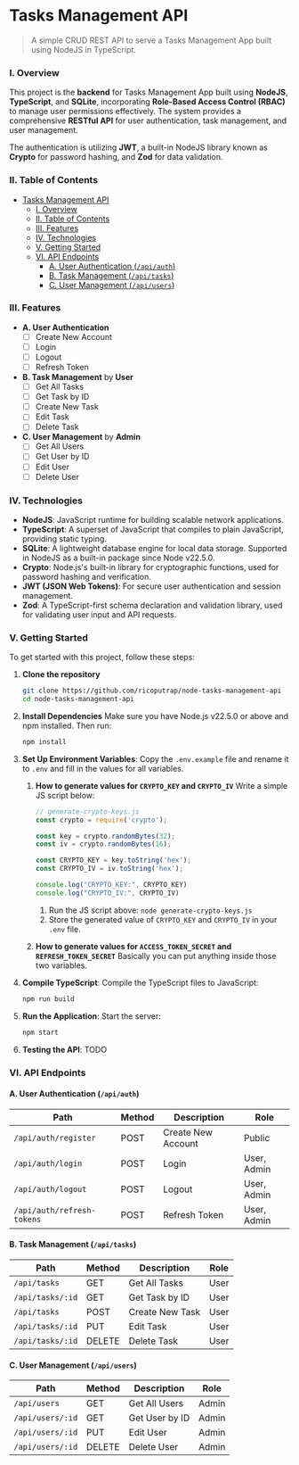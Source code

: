 # Tasks Management API

> A simple CRUD REST API to serve a Tasks Management App built using NodeJS in TypeScript.

### I. Overview

This project is the **backend** for Tasks Management App built using **NodeJS**, **TypeScript**, and **SQLite**, incorporating **Role-Based Access Control (RBAC)** to manage user permissions effectively. The system provides a comprehensive **RESTful API** for user authentication, task management, and user management.

The authentication is utilizing **JWT**, a built-in NodeJS library known as **Crypto** for password hashing, and **Zod** for data validation.

### II. Table of Contents

- [Tasks Management API](#tasks-management-api)
    - [I. Overview](#i-overview)
    - [II. Table of Contents](#ii-table-of-contents)
    - [III. Features](#iii-features)
    - [IV. Technologies](#iv-technologies)
    - [V. Getting Started](#v-getting-started)
    - [VI. API Endpoints](#vi-api-endpoints)
      - [A. User Authentication (`/api/auth`)](#a-user-authentication-apiauth)
      - [B. Task Management (`/api/tasks`)](#b-task-management-apitasks)
      - [C. User Management (`/api/users`)](#c-user-management-apiusers)

### III. Features

- **A. User Authentication**
  - [ ] Create New Account
  - [ ] Login
  - [ ] Logout
  - [ ] Refresh Token
- **B. Task Management** by **User**
  - [ ] Get All Tasks
  - [ ] Get Task by ID
  - [ ] Create New Task
  - [ ] Edit Task
  - [ ] Delete Task
- **C. User Management** by **Admin**
  - [ ] Get All Users
  - [ ] Get User by ID
  - [ ] Edit User
  - [ ] Delete User

### IV. Technologies

- **NodeJS**: JavaScript runtime for building scalable network applications.
- **TypeScript**: A superset of JavaScript that compiles to plain JavaScript, providing static typing.
- **SQLite**: A lightweight database engine for local data storage. Supported in NodeJS as a built-in package since Node v22.5.0.
- **Crypto**: Node.js's built-in library for cryptographic functions, used for password hashing and verification.
- **JWT (JSON Web Tokens)**: For secure user authentication and session management.
- **Zod**: A TypeScript-first schema declaration and validation library, used for validating user input and API requests.

### V. Getting Started

To get started with this project, follow these steps:

1. **Clone the repository**
    ```bash
    git clone https://github.com/ricoputrap/node-tasks-management-api
    cd node-tasks-management-api
    ```

2. **Install Dependencies**
  Make sure you have Node.js v22.5.0 or above and npm installed. Then run:
    ```bash
    npm install
    ```

3. **Set Up Environment Variables**:
  Copy the `.env.example` file and rename it to `.env` and fill in the values for all variables.

     1. **How to generate values for `CRYPTO_KEY` and `CRYPTO_IV`**
       Write a simple JS script below:
         ```javascript
         // generate-crypto-keys.js
         const crypto = require('crypto');

         const key = crypto.randomBytes(32);
         const iv = crypto.randomBytes(16);

         const CRYPTO_KEY = key.toString('hex');
         const CRYPTO_IV = iv.toString('hex');

         console.log("CRYPTO_KEY:", CRYPTO_KEY)
         console.log("CRYPTO_IV:", CRYPTO_IV)
         ```

          1. Run the JS script above: `node generate-crypto-keys.js`
          2. Store the generated value of `CRYPTO_KEY` and `CRYPTO_IV` in your `.env` file.

     2. **How to generate values for `ACCESS_TOKEN_SECRET` and `REFRESH_TOKEN_SECRET`**
      Basically you can put anything inside those two variables.

4. **Compile TypeScript**:
   Compile the TypeScript files to JavaScript:
   ```bash
   npm run build
   ```

5. **Run the Application**:
   Start the server:
   ```bash
   npm start
   ```

6. **Testing the API**:
   TODO

### VI. API Endpoints

#### A. User Authentication (`/api/auth`)
Path | Method | Description | Role
---|---|---|---
`/api/auth/register` | POST | Create New Account | Public
`/api/auth/login` | POST | Login | User, Admin
`/api/auth/logout` | POST | Logout | User, Admin
`/api/auth/refresh-tokens` | POST | Refresh Token | User, Admin

#### B. Task Management (`/api/tasks`)
Path | Method | Description | Role
---|---|---|---
`/api/tasks` | GET | Get All Tasks | User
`/api/tasks/:id` | GET | Get Task by ID | User
`/api/tasks` | POST | Create New Task | User
`/api/tasks/:id` | PUT | Edit Task | User
`/api/tasks/:id` | DELETE | Delete Task | User

#### C. User Management (`/api/users`)
Path | Method | Description | Role
---|---|---|---
`/api/users` | GET | Get All Users | Admin
`/api/users/:id` | GET | Get User by ID | Admin
`/api/users/:id` | PUT | Edit User | Admin
`/api/users/:id` | DELETE | Delete User | Admin